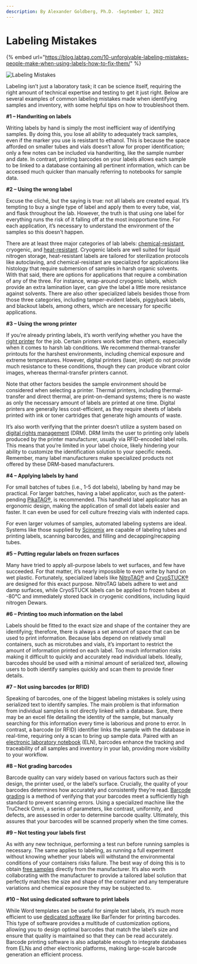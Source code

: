 ```yaml
---
description: By Alexander Goldberg, Ph.D. -September 1, 2022
---
```


# Labeling Mistakes

{% embed url="https://blog.labtag.com/10-unforgivable-labeling-mistakes-people-make-when-using-labels-how-to-fix-them/" %}

![Labeling Mistakes](https://blog.labtag.com/wp-content/uploads/2022/09/Labeling-Mistakes-700x290px.jpg)

Labeling isn’t just a laboratory task; it can be science itself, requiring the right amount of technical expertise and testing to get it just right. Below are several examples of common labeling mistakes made when identifying samples and inventory, with some helpful tips on how to troubleshoot them.

**#1 – Handwriting on labels**

Writing labels by hand is simply the most inefficient way of identifying samples. By doing this, you lose all ability to adequately track samples, even if the marker you use is resistant to ethanol. This is because the space afforded on smaller tubes and vials doesn’t allow for proper identification; only a few notes can be included via handwriting, like the sample number and date. In contrast, printing barcodes on your labels allows each sample to be linked to a database containing all pertinent information, which can be accessed much quicker than manually referring to notebooks for sample data.

**#2 – Using the wrong label**

Excuse the cliché, but the saying is true: not all labels are created equal. It’s tempting to buy a single type of label and apply them to every tube, vial, and flask throughout the lab. However, the truth is that using one label for everything runs the risk of it falling off at the most inopportune time. For each application, it’s necessary to understand the environment of the samples so this doesn’t happen.

There are at least three major categories of lab labels: [chemical-resistant](https://www.labtag.com/xylene-chemical-resistant-labels/), cryogenic, and [heat-resistant](https://www.labtag.com/autoclave-labels/). Cryogenic labels are well suited for liquid nitrogen storage, heat-resistant labels are tailored for sterilization protocols like autoclaving, and chemical-resistant are specialized for applications like histology that require submersion of samples in harsh organic solvents. With that said, there are options for applications that require a combination of any of the three. For instance, wrap-around cryogenic labels, which provide an extra lamination layer, can give the label a little more resistance against solvents. There are also other specialized labels besides those from those three categories, including tamper-evident labels, piggyback labels, and blackout labels, among others, which are necessary for specific applications.

**#3 – Using the wrong printer**

If you’re already printing labels, it’s worth verifying whether you have the [right printer](https://blog.labtag.com/label-printing-technologies-for-labs/) for the job. Certain printers work better than others, especially when it comes to harsh lab conditions. We recommend thermal-transfer printouts for the harshest environments, including chemical exposure and extreme temperatures. However, digital printers (laser, inkjet) do not provide much resistance to these conditions, though they can produce vibrant color images, whereas thermal-transfer printers cannot.

Note that other factors besides the sample environment should be considered when selecting a printer. Thermal printers, including thermal-transfer and direct thermal, are print-on-demand systems; there is no waste as only the necessary amount of labels are printed at one time. Digital printers are generally less cost-efficient, as they require sheets of labels printed with ink or toner cartridges that generate high amounts of waste.

It’s also worth verifying that the printer doesn’t utilize a system based on [digital rights management](https://blog.labtag.com/drms-limit-the-possibilities-of-sample-identification/) (DRM). DRM limits the user to printing only labels produced by the printer manufacturer, usually via RFID-encoded label rolls. This means that you’re limited in your label choice, likely hindering your ability to customize the identification solution to your specific needs. Remember, many label manufacturers make specialized products not offered by these DRM-based manufacturers.

**#4 – Applying labels by hand**

For small batches of tubes (i.e., 1-5 dot labels), labeling by hand may be practical. For larger batches, having a label applicator, such as the patent-pending [PikaTAG®](https://www.labtag.com/shop/brand-name/pikatag/), is recommended. This handheld label applicator has an ergonomic design, making the application of small dot labels easier and faster. It can even be used for cell culture freezing vials with indented caps.

For even larger volumes of samples, automated labeling systems are ideal. Systems like those supplied by [Scinomix](https://www.labtag.com/automated-labels/) are capable of labeling tubes and printing labels, scanning barcodes, and filling and decapping/recapping tubes.

**#5 – Putting regular labels on frozen surfaces**

Many have tried to apply all-purpose labels to wet surfaces, and few have succeeded. For that matter, it’s nearly impossible to even write by hand on wet plastic. Fortunately, specialized labels like [NitroTAG®](https://www.labtag.com/shop/brand-name/nitrotag/) and [CryoSTUCK®](https://www.labtag.com/shop/brand-name/cryostuck/) are designed for this exact purpose. NitroTAG labels adhere to wet and damp surfaces, while CryoSTUCK labels can be applied to frozen tubes at -80°C and immediately stored back in cryogenic conditions, including liquid nitrogen Dewars.

**#6 – Printing too much information on the label**

Labels should be fitted to the exact size and shape of the container they are identifying; therefore, there is always a set amount of space that can be used to print information. Because labs depend on relatively small containers, such as microtubes and vials, it’s important to restrict the amount of information printed on each label. Too much information risks making it difficult to quickly and accurately read individual labels. Ideally, barcodes should be used with a minimal amount of serialized text, allowing users to both identify samples quickly and scan them to provide finer details.

**#7 – Not using barcodes (or RFID)**

Speaking of barcodes, one of the biggest labeling mistakes is solely using serialized text to identify samples. The main problem is that information from individual samples is not directly linked with a database. Sure, there may be an excel file detailing the identity of the sample, but manually searching for this information every time is laborious and prone to error. In contrast, a barcode (or RFID) identifier links the sample with the database in real-time, requiring only a scan to bring up sample data. Paired with an [electronic laboratory notebook](https://blog.labtag.com/how-lims-improve-compliance-by-promoting-traceability-quality/) (ELN), barcodes enhance the tracking and traceability of all samples and inventory in your lab, providing more visibility to your workflow.

**#8 – Not grading barcodes**

Barcode quality can vary widely based on various factors such as their design, the printer used, or the label’s surface. Crucially, the quality of your barcodes determines how accurately and consistently they’re read. [Barcode grading](https://blog.labtag.com/reading-between-the-lines-the-ins-outs-of-barcode-grading/) is a method of verifying that your barcodes meet a sufficiently high standard to prevent scanning errors. Using a specialized machine like the TruCheck Omni, a series of parameters, like contrast, uniformity, and defects, are assessed in order to determine barcode quality. Ultimately, this assures that your barcodes will be scanned properly when the time comes.

**#9 – Not testing your labels first**

As with any new technique, performing a test run before running samples is necessary. The same applies to labeling, as running a full experiment without knowing whether your labels will withstand the environmental conditions of your containers risks failure. The best way of doing this is to obtain [free samples](https://www.labtag.com/samples/) directly from the manufacturer. It’s also worth collaborating with the manufacturer to provide a tailored label solution that perfectly matches the size and shape of the container and any temperature variations and chemical exposure they may be subjected to.

**#10 – Not using dedicated software to print labels**

While Word templates can be useful for simple text labels, it’s much more efficient to use [dedicated software](https://www.labtag.com/label-software/) like BarTender for printing barcodes. This type of software provides a multitude of customization options, allowing you to design optimal barcodes that match the label’s size and ensure that quality is maintained so that they can be read accurately. Barcode printing software is also adaptable enough to integrate databases from ELNs and other electronic platforms, making large-scale barcode generation an efficient process.
